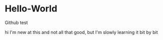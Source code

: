 # Hello-World
Github test

hi I'm new at this and not all that good, but I'm slowly learning it bit by bit 

